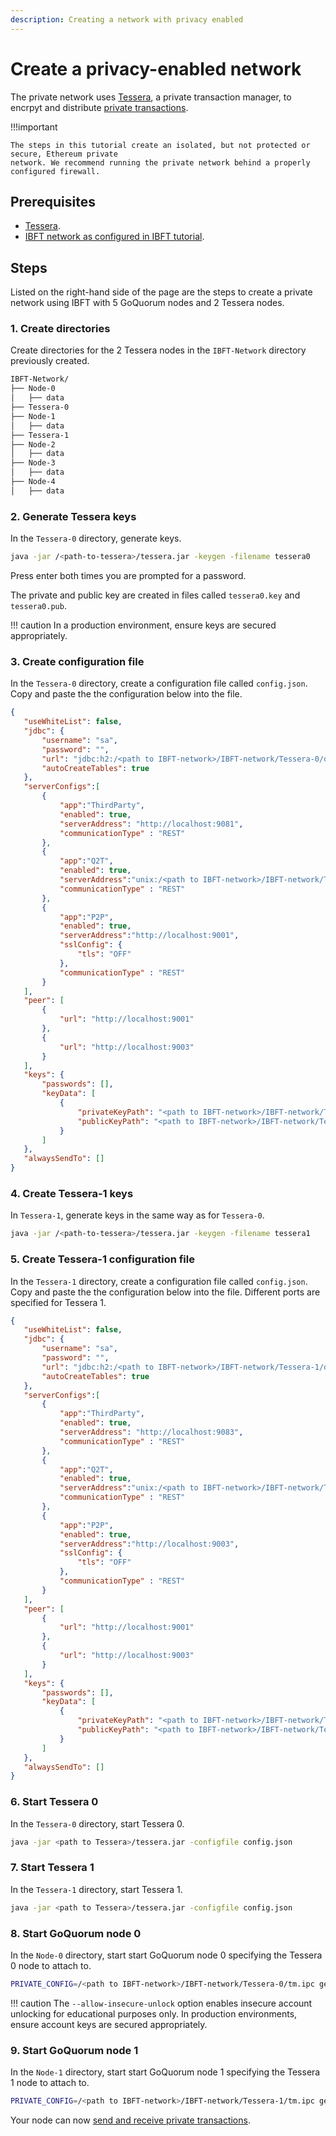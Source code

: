 ```yaml
---
description: Creating a network with privacy enabled
---
```


# Create a privacy-enabled network

The private network uses [Tessera](https://docs.tessera.consensys.net/), a private transaction manager,
to encrpyt and distribute [private transactions](../Concepts/Privacy/Privacy.md).

!!!important

    The steps in this tutorial create an isolated, but not protected or secure, Ethereum private
    network. We recommend running the private network behind a properly configured firewall.

## Prerequisites

* [Tessera](../HowTo/GetStarted/Install.md#as-release-binaries).
* [IBFT network as configured in IBFT tutorial](Create-IBFT-Network.md).

## Steps

Listed on the right-hand side of the page are the steps to create a private network using IBFT
with 5 GoQuorum nodes and 2 Tessera nodes.

### 1. Create directories

Create directories for the 2 Tessera nodes in the `IBFT-Network` directory previously created.

```bash
IBFT-Network/
├── Node-0
│   ├── data
├── Tessera-0
├── Node-1
│   ├── data
├── Tessera-1
├── Node-2
│   ├── data
├── Node-3
│   ├── data
├── Node-4
│   ├── data
```

### 2. Generate Tessera keys

In the `Tessera-0` directory, generate keys.

```bash
java -jar /<path-to-tessera>/tessera.jar -keygen -filename tessera0
```

Press enter both times you are prompted for a password.

The private and public key are created in files called `tessera0.key` and `tessera0.pub`.

!!! caution
    In a production environment, ensure keys are secured appropriately.

### 3. Create configuration file

In the `Tessera-0` directory, create a configuration file called `config.json`. Copy and paste the
the configuration below into the file.

```json
{
   "useWhiteList": false,
   "jdbc": {
       "username": "sa",
       "password": "",
       "url": "jdbc:h2:/<path to IBFT-network>/IBFT-network/Tessera-0/db1;MODE=Oracle;TRACE_LEVEL_SYSTEM_OUT=0",
       "autoCreateTables": true
   },
   "serverConfigs":[
       {
           "app":"ThirdParty",
           "enabled": true,
           "serverAddress": "http://localhost:9081",
           "communicationType" : "REST"
       },
       {
           "app":"Q2T",
           "enabled": true,
           "serverAddress":"unix:/<path to IBFT-network>/IBFT-network/Tessera-0/tm.ipc",
           "communicationType" : "REST"
       },
       {
           "app":"P2P",
           "enabled": true,
           "serverAddress":"http://localhost:9001",
           "sslConfig": {
               "tls": "OFF"
           },
           "communicationType" : "REST"
       }
   ],
   "peer": [
       {
           "url": "http://localhost:9001"
       },
       {
           "url": "http://localhost:9003"
       }
   ],
   "keys": {
       "passwords": [],
       "keyData": [
           {
               "privateKeyPath": "<path to IBFT-network>/IBFT-network/Tessera-0/tessera0.key",
               "publicKeyPath": "<path to IBFT-network>/IBFT-network/Tessera-0/tessera0.pub"
           }
       ]
   },
   "alwaysSendTo": []
}
```

### 4. Create Tessera-1 keys

In `Tessera-1`, generate keys in the same way as for `Tessera-0`.

```bash
java -jar /<path-to-tessera>/tessera.jar -keygen -filename tessera1
```

### 5. Create Tessera-1 configuration file

In the `Tessera-1` directory, create a configuration file called `config.json`. Copy and paste the
the configuration below into the file. Different ports are specified for Tessera 1.

```json
{
   "useWhiteList": false,
   "jdbc": {
       "username": "sa",
       "password": "",
       "url": "jdbc:h2:/<path to IBFT-network>/IBFT-network/Tessera-1/db1;MODE=Oracle;TRACE_LEVEL_SYSTEM_OUT=0",
       "autoCreateTables": true
   },
   "serverConfigs":[
       {
           "app":"ThirdParty",
           "enabled": true,
           "serverAddress": "http://localhost:9083",
           "communicationType" : "REST"
       },
       {
           "app":"Q2T",
           "enabled": true,
           "serverAddress":"unix:/<path to IBFT-network>/IBFT-network/Tessera-1/tm.ipc",
           "communicationType" : "REST"
       },
       {
           "app":"P2P",
           "enabled": true,
           "serverAddress":"http://localhost:9003",
           "sslConfig": {
               "tls": "OFF"
           },
           "communicationType" : "REST"
       }
   ],
   "peer": [
       {
           "url": "http://localhost:9001"
       },
       {
           "url": "http://localhost:9003"
       }
   ],
   "keys": {
       "passwords": [],
       "keyData": [
           {
               "privateKeyPath": "<path to IBFT-network>/IBFT-network/Tessera-1/tessera1.key",
               "publicKeyPath": "<path to IBFT-network>/IBFT-network/Tessera-1/tessera1.pub"
           }
       ]
   },
   "alwaysSendTo": []
}
```

### 6. Start Tessera 0

In the `Tessera-0` directory, start Tessera 0.

```bash
java -jar <path to Tessera>/tessera.jar -configfile config.json
```

### 7. Start Tessera 1

In the `Tessera-1` directory, start Tessera 1.

```bash
java -jar <path to Tessera>/tessera.jar -configfile config.json
```

### 8. Start GoQuorum node 0

In the `Node-0` directory, start start GoQuorum node 0 specifying the Tessera 0 node to attach to.

```bash
PRIVATE_CONFIG=/<path to IBFT-network>/IBFT-network/Tessera-0/tm.ipc geth --datadir data --nodiscover --istanbul.blockperiod 5 --syncmode full --mine --minerthreads 1 --verbosity 5 --networkid 10 --rpc --rpcaddr 127.0.0.1 --rpcport 22000 --rpcapi admin,db,eth,debug,miner,net,shh,txpool,personal,web3,quorum,istanbul --emitcheckpoints --port 30300 --allow-insecure-unlock
```

!!! caution
    The `--allow-insecure-unlock` option enables insecure account unlocking for educational purposes
    only. In production environments, ensure account keys are secured appropriately.

### 9. Start GoQuorum node 1

In the `Node-1` directory, start start GoQuorum node 1 specifying the Tessera 1 node to attach to.

```bash
PRIVATE_CONFIG=/<path to IBFT-network>/IBFT-network/Tessera-1/tm.ipc geth --datadir data --nodiscover --istanbul.blockperiod 5 --syncmode full --mine --minerthreads 1 --verbosity 5 --networkid 10 --rpc --rpcaddr 127.0.0.1 --rpcport 22001 --rpcapi admin,db,eth,debug,miner,net,shh,txpool,personal,web3,quorum,istanbul --emitcheckpoints --port 30301
``` 

Your node can now [send and receive private transactions](Send-private-transaction.md).
